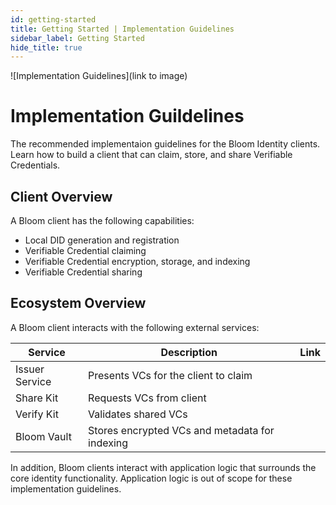 ```yaml
---
id: getting-started
title: Getting Started | Implementation Guidelines
sidebar_label: Getting Started
hide_title: true
---
```


![Implementation Guidelines](link to image)

# Implementation Guildelines

The recommended implementaion guidelines for the Bloom Identity clients. Learn how to build a client that can claim, store, and share Verifiable Credentials.

## Client Overview

A Bloom client has the following capabilities:

- Local DID generation and registration
- Verifiable Credential claiming
- Verifiable Credential encryption, storage, and indexing
- Verifiable Credential sharing

## Ecosystem Overview

A Bloom client interacts with the following external services:

| Service        | Description                                    | Link |
| -------------- | ---------------------------------------------- | ---- |
| Issuer Service | Presents VCs for the client to claim           |      |
| Share Kit      | Requests VCs from client                       |      |
| Verify Kit     | Validates shared VCs                           |      |
| Bloom Vault    | Stores encrypted VCs and metadata for indexing |      |

In addition, Bloom clients interact with application logic that surrounds the core identity functionality. Application logic is out of scope for these implementation guidelines.

